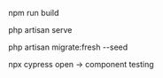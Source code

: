 npm run build

php artisan serve

php artisan migrate:fresh --seed

npx cypress open -> component testing
